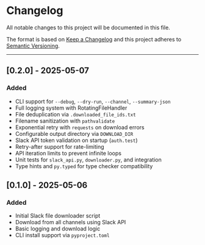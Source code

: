 # Changelog

All notable changes to this project will be documented in this file.

The format is based on [Keep a Changelog](https://keepachangelog.com/en/1.0.0/)
and this project adheres to [Semantic Versioning](https://semver.org/spec/v2.0.0.html).

---

## [0.2.0] - 2025-05-07

### Added

- CLI support for `--debug`, `--dry-run`, `--channel`, `--summary-json`
- Full logging system with RotatingFileHandler
- File deduplication via `.downloaded_file_ids.txt`
- Filename sanitization with `pathvalidate`
- Exponential retry with `requests` on download errors
- Configurable output directory via `DOWNLOAD_DIR`
- Slack API token validation on startup (`auth.test`)
- Retry-after support for rate-limiting
- API iteration limits to prevent infinite loops
- Unit tests for `slack_api.py`, `downloader.py`, and integration
- Type hints and `py.typed` for type checker compatibility

## [0.1.0] - 2025-05-06

### Added

- Initial Slack file downloader script
- Download from all channels using Slack API
- Basic logging and download logic
- CLI install support via `pyproject.toml`
